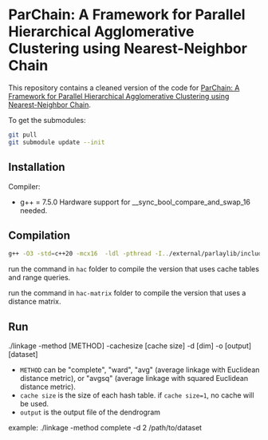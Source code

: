 # ParChain: A Framework for Parallel Hierarchical Agglomerative Clustering using Nearest-Neighbor Chain

This repository contains a cleaned version of the code for [ParChain: A Framework for Parallel Hierarchical Agglomerative Clustering using Nearest-Neighbor Chain](http://arxiv.org/abs/2106.04727).

To get the submodules:
```bash
git pull
git submodule update --init
```

## Installation

Compiler:
* g++ = 7.5.0
Hardware support for __sync_bool_compare_and_swap_16 needed.

## Compilation

```bash
g++ -O3 -std=c++20 -mcx16  -ldl -pthread -I../external/parlaylib/include linkage.cpp -o linkage
```

run the command in `hac` folder to compile the version that uses cache tables and range queries. 

run the command in `hac-matrix` folder to compile the version that uses a distance matrix.



## Run

./linkage -method [METHOD] -cachesize [cache size] -d [dim] -o [output] [dataset]

* `METHOD` can be "complete",  "ward", "avg" (average linkage with Euclidean distance metric), or "avgsq" (average linkage with squared Euclidean distance metric).
* `cache size` is the size of each hash table. if `cache size=1`, no cache will be used. 
* `output` is the output file of the dendrogram

example: ./linkage -method complete -d 2 /path/to/dataset